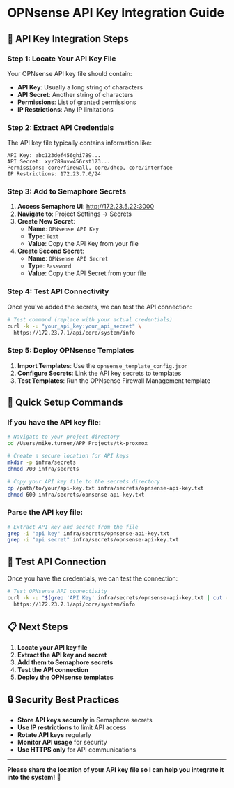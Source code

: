 # OPNsense API Key Integration Guide

## 🔑 **API Key Integration Steps**

### **Step 1: Locate Your API Key File**

Your OPNsense API key file should contain:
- **API Key**: Usually a long string of characters
- **API Secret**: Another string of characters
- **Permissions**: List of granted permissions
- **IP Restrictions**: Any IP limitations

### **Step 2: Extract API Credentials**

The API key file typically contains information like:
```
API Key: abc123def456ghi789...
API Secret: xyz789uvw456rst123...
Permissions: core/firewall, core/dhcp, core/interface
IP Restrictions: 172.23.7.0/24
```

### **Step 3: Add to Semaphore Secrets**

1. **Access Semaphore UI**: http://172.23.5.22:3000
2. **Navigate to**: Project Settings → Secrets
3. **Create New Secret**:
   - **Name**: `OPNsense API Key`
   - **Type**: `Text`
   - **Value**: Copy the API Key from your file
4. **Create Second Secret**:
   - **Name**: `OPNsense API Secret`
   - **Type**: `Password`
   - **Value**: Copy the API Secret from your file

### **Step 4: Test API Connectivity**

Once you've added the secrets, we can test the API connection:

```bash
# Test command (replace with your actual credentials)
curl -k -u "your_api_key:your_api_secret" \
  https://172.23.7.1/api/core/system/info
```

### **Step 5: Deploy OPNsense Templates**

1. **Import Templates**: Use the `opnsense_template_config.json`
2. **Configure Secrets**: Link the API key secrets to templates
3. **Test Templates**: Run the OPNsense Firewall Management template

## 🔧 **Quick Setup Commands**

### **If you have the API key file:**

```bash
# Navigate to your project directory
cd /Users/mike.turner/APP_Projects/tk-proxmox

# Create a secure location for API keys
mkdir -p infra/secrets
chmod 700 infra/secrets

# Copy your API key file to the secrets directory
cp /path/to/your/api-key.txt infra/secrets/opnsense-api-key.txt
chmod 600 infra/secrets/opnsense-api-key.txt
```

### **Parse the API key file:**

```bash
# Extract API key and secret from the file
grep -i "api key" infra/secrets/opnsense-api-key.txt
grep -i "api secret" infra/secrets/opnsense-api-key.txt
```

## 🧪 **Test API Connection**

Once you have the credentials, we can test the connection:

```bash
# Test OPNsense API connectivity
curl -k -u "$(grep 'API Key' infra/secrets/opnsense-api-key.txt | cut -d':' -f2 | tr -d ' '):$(grep 'API Secret' infra/secrets/opnsense-api-key.txt | cut -d':' -f2 | tr -d ' ')" \
  https://172.23.7.1/api/core/system/info
```

## 📋 **Next Steps**

1. **Locate your API key file**
2. **Extract the API key and secret**
3. **Add them to Semaphore secrets**
4. **Test the API connection**
5. **Deploy the OPNsense templates**

## 🔒 **Security Best Practices**

- **Store API keys securely** in Semaphore secrets
- **Use IP restrictions** to limit API access
- **Rotate API keys** regularly
- **Monitor API usage** for security
- **Use HTTPS only** for API communications

---

**Please share the location of your API key file so I can help you integrate it into the system!** 🔑
